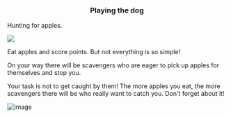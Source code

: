 <h3 align="center">Playing the dog</h3>

Hunting for apples.

![](https://komarev.com/ghpvc/?username=your-github-username)

Eat apples and score points. But not everything is so simple!

On your way there will be scavengers who are eager to pick up apples for themselves and stop you.

Your task is not to get caught by them! The more apples you eat, the more scavengers there will be who really want to catch you. Don't forget about it!

![image](https://user-images.githubusercontent.com/38462483/176944813-c93dd95c-a393-46e9-93ad-3d565312eabe.png)
# 
